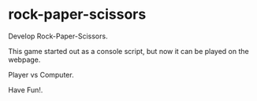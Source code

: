 # rock-paper-scissors

Develop Rock-Paper-Scissors.

This game started out as a console script, but now it can be played on the webpage.

Player vs Computer.

Have Fun!.

